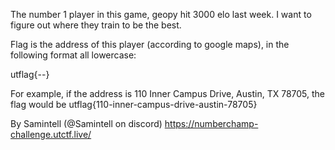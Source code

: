 The number 1 player in this game, geopy hit 3000 elo last week. I want to figure out where they train to be the best.

Flag is the address of this player (according to google maps), in the following format all lowercase:

utflag{<street-address>-<city>-<zip-code>}

For example, if the address is 110 Inner Campus Drive, Austin, TX 78705, the flag would be utflag{110-inner-campus-drive-austin-78705}

By Samintell (@Samintell on discord)
https://numberchamp-challenge.utctf.live/ 
